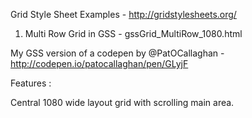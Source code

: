 Grid Style Sheet Examples - http://gridstylesheets.org/


1. Multi Row Grid in GSS - gssGrid_MultiRow_1080.html

  My GSS version of a codepen by @PatOCallaghan - http://codepen.io/patocallaghan/pen/GLyjF
  
  Features : 
  
  Central 1080 wide layout grid with scrolling main area.
  
  
